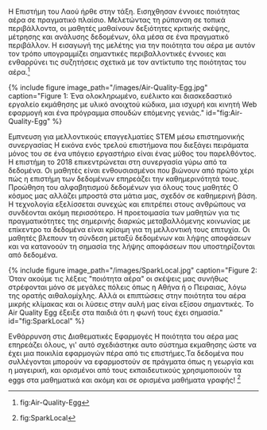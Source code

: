 H Επιστήμη του Λαού ήρθε στην τάξη.
Εισηχθησαν έννοιες ποιότητας αέρα σε πραγματικό πλαίσιο.
Μελετώντας τη ρύπανση σε τοπικά περιβάλλοντα, οι μαθητές μαθαίνουν
δεξιότητες κριτικής σκέψης, μέτρησης και ανάλυσης δεδομένων, όλα μέσα 
σε ένα πραγματικό περιβάλλον. Η εισαγωγή της μελέτης για την ποιότητα
του αέρα με αυτόν τον τρόπο υπογραμμίζει σημαντικές περιβαλλοντικές 
έννοιες και ενθαρρύνει τις συζητήσεις σχετικά με τον αντίκτυπο της 
ποιότητας του αέρα.[^1] 

{% include figure image_path="/images/Air-Quality-Egg.jpg" caption="Figure 1: Ένα ολοκληρωμένο, ευέλικτο και διασκεδαστικό εργαλείο εκμάθησης με υλικό ανοιχτού κώδικα, μια ισχυρή και κινητή Web εφαρμογή και ένα πρόγραμμα σπουδών επόμενης γενιάς." id="fig:Air-Quality-Egg" %}

Εμπνευση για μελλοντικούς επαγγελματίες STEM μέσω επιστημονικής συνεργασίας
Η εικόνα ενός τρελού επιστήμονα που διεξάγει πειράματα μόνος του σε ένα υπόγειο
εργαστήριο είναι ένας μύθος του παρελθόντος. Η επιστήμη το 2018 επικεντρώνεται
στη συνεργασία γύρω από τα δεδομένα. Οι μαθητές είναι ενθουσιασμένοι που βιώνουν
από πρώτο χέρι πώς η επιστήμη των δεδομένων επηρεάζει την καθημερινότητά τους.
Προώθηση του αλφαβητισμού δεδομένων για όλους τους μαθητές
Ο κόσμος μας αλλάζει μπροστά στα μάτια μας, σχεδόν σε καθημερινή βάση. 
Η τεχνολογία εξελίσσεται συνεχώς και επιτρέπει στους ανθρώπους να συνδέονται ακόμη περισσότερο. 
Η προετοιμασία των μαθητών για τις πραγματικότητες της σημερινής διαρκώς μεταβαλλόμενης
κοινωνίας με επίκεντρο τα δεδομένα είναι κρίσιμη για τη μελλοντική τους επιτυχία. 
Οι μαθητές βλεπουν τη σύνδεση μεταξύ δεδομένων και λήψης αποφάσεων και να κατανοούν 
τη σημασία της λήψης αποφάσεων που υποστηρίζονται από δεδομένα.

{% include figure image_path="/images/SparkLocal.jpg" caption="Figure 2: Όταν ακούμε τις λέξεις "ποιότητα αέρα" οι σκέψεις μας συνήθως στρέφονται μόνο σε μεγάλες πόλεις όπως η Αθήνα ή ο Πειραιας,  λόγω της ορατής αιθαλομίχλης. Αλλά οι επιπτώσεις στην ποιότητα του αέρα μικρής κλίμακας και οι λύσεις στην αυλή μας είναι εξίσου σημαντικές. Το Air Quality Egg έξειξε στα παιδιά ότι η φωνή τους έχει σημασία." id="fig:SparkLocal" %}


Ενθάρρυνση στις Διαθεματικές Εφαρμογές
Η ποιότητα του αέρα μας επηρεάζει όλους, γι' αυτό σχεδιάστηκε αυτο σύστημα εκμαθησης
ώστε να έχει μια ποικιλία εφαρμογών πέρα από τις επιστήμες.Τα δεδομένα που συλλέγονται
μπορούν να εφαρμοστούν σε πράγματα όπως η γεωργία και η μαγειρική, και ορισμένοι από
τους εκπαιδευτικούς χρησιμοποιούν τα eggs στα μαθηματικά και ακόμη και σε ορισμένα μαθήματα γραφής! [^2]

[^1]: fig:Air-Quality-Egg

[^2]: fig:SparkLocal 
